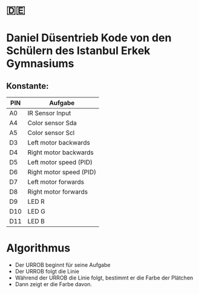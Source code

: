 # 🇩🇪
# Daniel Düsentrieb Kode von den Schülern des Istanbul Erkek Gymnasiums

## Konstante:

| PIN | Aufgabe                 |
| --- | ----------------------- |
| A0  | IR Sensor Input         |
| A4  | Color sensor Sda        |
| A5  | Color sensor Scl        |
| D3  | Left motor backwards    |
| D4  | Right motor backwards   |
| D5  | Left motor speed (PID)  |
| D6  | Right motor speed (PID) |
| D7  | Left motor forwards     |
| D8  | Right motor forwards    |
| D9  | LED R                   |
| D10 | LED G                   |
| D11 | LED B                   |

#  Algorithmus

- Der URROB beginnt für seine Aufgabe
- Der URROB folgt die Linie
- Während der URROB die Linie folgt, bestimmt er die Farbe der Plätchen
- Dann zeigt er die Farbe davon. 
